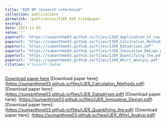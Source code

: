 ```yaml
---
title: "EGR DP research referenced"
collection: publications
permalink: /publication/IJER_EGR_Citedpaper
excerpt: ''
date: 2021-11-03
venue: ''
paperurl: 'https://sumanthme03.github.io/files/IJER_Application_of_Low.pdf'
paperurl: 'https://sumanthme03.github.io/files/IJER_Calculation_Methods.pdf'
paperurl: 'https://sumanthme03.github.io/files/IJER_Datadriven.pdf'
paperurl: 'https://sumanthme03.github.io/files/IJER_Innovative_Design.pdf'
paperurl: 'https://sumanthme03.github.io/files/IJER_Quantifying_the.pdf'
paperurl: 'https://sumanthme03.github.io/files/IJER_Whirl_Analysi.pdf'
citation: #'Sumanth Dadam'
---
```


[Download paper here](https://sumanthme03.github.io/files/IJER_Application_of_Low.pdf)
[Download paper here]: (https://sumanthme03.github.io/files/IJER_Calculation_Methods.pdf)
[Download paper here]: (https://sumanthme03.github.io/files/IJER_Datadriven.pdf)
[Download paper here]: (https://sumanthme03.github.io/files/IJER_Innovative_Design.pdf)
[Download paper here]: (https://sumanthme03.github.io/files/IJER_Quantifying_the.pdf)
[Download paper here]: (https://sumanthme03.github.io/files/IJER_Whirl_Analysi.pdf)






